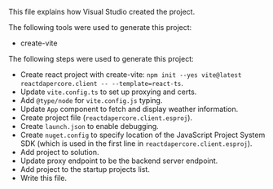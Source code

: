 This file explains how Visual Studio created the project.

The following tools were used to generate this project:
- create-vite

The following steps were used to generate this project:
- Create react project with create-vite: `npm init --yes vite@latest reactdapercore.client -- --template=react-ts`.
- Update `vite.config.ts` to set up proxying and certs.
- Add `@type/node` for `vite.config.js` typing.
- Update `App` component to fetch and display weather information.
- Create project file (`reactdapercore.client.esproj`).
- Create `launch.json` to enable debugging.
- Create `nuget.config` to specify location of the JavaScript Project System SDK (which is used in the first line in `reactdapercore.client.esproj`).
- Add project to solution.
- Update proxy endpoint to be the backend server endpoint.
- Add project to the startup projects list.
- Write this file.
